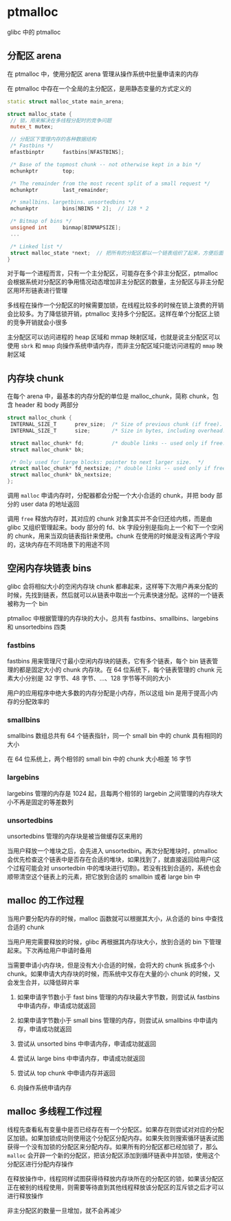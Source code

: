 # ptmalloc

glibc 中的 ptmalloc

## 分配区 arena

在 ptmalloc 中，使用分配区 arena 管理从操作系统中批量申请来的内存

在 ptmalloc 中存在一个全局的主分配区，是用静态变量的方式定义的

```cpp
static struct malloc_state main_arena;

struct malloc_state {
 // 锁，用来解决在多线程分配时的竞争问题
 mutex_t mutex;

 // 分配区下管理内存的各种数据结构
 /* Fastbins */
 mfastbinptr      fastbins[NFASTBINS];

 /* Base of the topmost chunk -- not otherwise kept in a bin */
 mchunkptr        top;

 /* The remainder from the most recent split of a small request */
 mchunkptr        last_remainder;

 /* smallbins、largetbins、unsortedbins */
 mchunkptr        bins[NBINS * 2];  // 128 * 2

 /* Bitmap of bins */
 unsigned int     binmap[BINMAPSIZE];
 ...

 /* Linked list */
 struct malloc_state *next;  // 把所有的分配区都以一个链表组织了起来，方便后面的遍历
}
```

对于每一个进程而言，只有一个主分配区，可能存在多个非主分配区，ptmalloc 会根据系统对分配区的争用情况动态增加非主分配区的数量，主分配区与非主分配区用环形链表进行管理

多线程在操作一个分配区的时候需要加锁，在线程比较多的时候在锁上浪费的开销会比较多。为了降低锁开销，ptmalloc 支持多个分配区。这样在单个分配区上锁的竞争开销就会小很多

主分配区可以访问进程的 heap 区域和 mmap 映射区域，也就是说主分配区可以使用 `sbrk` 和 `mmap` 向操作系统申请内存，而非主分配区域只能访问进程的 `mmap` 映射区域

## 内存块 chunk

在每个 arena 中，最基本的内存分配的单位是 malloc_chunk，简称 chunk，包含 header 和 body 两部分

```cpp
struct malloc_chunk {
 INTERNAL_SIZE_T      prev_size;  /* Size of previous chunk (if free).  */
 INTERNAL_SIZE_T      size;       /* Size in bytes, including overhead. */

 struct malloc_chunk* fd;         /* double links -- used only if free. */
 struct malloc_chunk* bk;

 /* Only used for large blocks: pointer to next larger size.  */
 struct malloc_chunk* fd_nextsize; /* double links -- used only if free. */
 struct malloc_chunk* bk_nextsize;
};
```

调用 `malloc` 申请内存时，分配器都会分配一个大小合适的 chunk，并把 body 部分的 user data 的地址返回

调用 `free` 释放内存时，其对应的 chunk 对象其实并不会归还给内核，而是由 glibc 又组织管理起来。body 部分的 fd、bk 字段分别是指向上一个和下一个空闲的 chunk，用来当双向链表指针来使用。chunk 在使用的时候是没有这两个字段的，这块内存在不同场景下的用途不同

## 空闲内存块链表 bins

glibc 会将相似大小的空闲内存块 chunk 都串起来，这样等下次用户再来分配的时候，先找到链表，然后就可以从链表中取出一个元素快速分配。这样的一个链表被称为一个 bin

ptmalloc 中根据管理的内存块的大小，总共有 fastbins、smallbins、largebins 和 unsortedbins 四类

### fastbins 

fastbins 用来管理尺寸最小空闲内存块的链表，它有多个链表，每个 bin 链表管理的都是固定大小的 chunk 内存块。在 64 位系统下，每个链表管理的 chunk 元素大小分别是 32 字节、48 字节、...、128 字节等不同的大小

用户的应用程序中绝大多数的内存分配是小内存，所以这组 bin 是用于提高小内存的分配效率的

### smallbins

smallbins 数组总共有 64 个链表指针，同一个 small bin 中的 chunk 具有相同的大小

在 64 位系统上，两个相邻的 small bin 中的 chunk 大小相差 16 字节

### largebins

largebins 管理的内存是 1024 起，且每两个相邻的 largebin 之间管理的内存块大小不再是固定的等差数列

### unsortedbins

unsortedbins 管理的内存块是被当做缓存区来用的

当用户释放一个堆块之后，会先进入 unsortedbin。再次分配堆块时，ptmalloc 会优先检查这个链表中是否存在合适的堆块，如果找到了，就直接返回给用户(这个过程可能会对 unsortedbin 中的堆块进行切割)。若没有找到合适的，系统也会顺带清空这个链表上的元素，把它放到合适的 smallbin 或者 large bin 中

## malloc 的工作过程

当用户要分配内存的时候，malloc 函数就可以根据其大小，从合适的 bins 中查找合适的 chunk

当用户用完需要释放的时候，glibc 再根据其内存块大小，放到合适的 bin 下管理起来。下次再给用户申请时备用

当需要申请小内存块，但是没有大小合适的时候，会将大的 chunk 拆成多个小 chunk。如果申请大内存块的时候，而系统中又存在大量的小 chunk 的时候，又会发生合并，以降低碎片率

1. 如果申请字节数小于 fast bins 管理的内存块最大字节数，则尝试从 fastbins 中申请内存，申请成功就返回

2. 如果申请字节数小于 small bins 管理的内存，则尝试从 smallbins 中申请内存，申请成功就返回

3. 尝试从 unsorted bins 中申请内存，申请成功就返回

4. 尝试从 large bins 中申请内存，申请成功就返回

5. 尝试从 top chunk 中申请内存并返回

6. 向操作系统申请内存

## malloc 多线程工作过程

线程先查看私有变量中是否已经存在有一个分配区。如果存在则尝试对对应的分配区加锁。如果加锁成功则使用这个分配区分配内存。如果失败则搜索循环链表试图获得一个没有加锁的分配区来分配内存。如果所有的分配区都已经加锁了，那么 `malloc` 会开辟一个新的分配区，把该分配区添加到循环链表中并加锁，使用这个分配区进行分配内存操作

在释放操作中，线程同样试图获得待释放内存块所在的分配区的锁，如果该分配区正在被别的线程使用，则需要等待直到其他线程释放该分配区的互斥锁之后才可以进行释放操作

非主分配区的数量一旦增加，就不会再减少